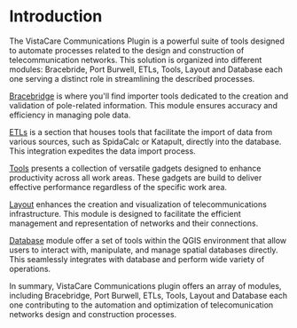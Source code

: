 # Introduction

The VistaCare Communications Plugin is a powerful suite of tools designed to automate processes related to the design and construction of telecommunication networks. This solution is organized into different modules: Bracebride, Port Burwell, ETLs, Tools, Layout and Database each one serving a distinct role in streamlining the described processes.

[Bracebridge](#bracebridge) is where you'll find importer tools dedicated to the creation and validation of pole-related information. This module ensures accuracy and efficiency in managing pole data.

[ETLs](#ETLs) is a section that houses tools that facilitate the import of data from various sources, such as SpidaCalc or Katapult, directly into the database. This integration expedites the data import process.

[Tools](#Tools) presents a collection of versatile gadgets designed to enhance productivity across all work areas. These gadgets are build to deliver effective performance regardless of the specific work area.

[Layout](#Layout) enhances the creation and visualization of telecommunications infrastructure. This module is designed to facilitate the efficient management and representation of networks and their connections.

[Database](#Database) module offer a set of tools within the QGIS environment that allow users to interact with, manipulate, and manage spatial databases directly. This seamlessly integrates with database and perform wide variety of operations.

In summary, VistaCare Communications plugin offers an array of modules, including Bracebridge, Port Burwell, ETLs, Tools, Layout and Database each one contributing to the automation and optimization of telecomunication networks design and construction processes.
